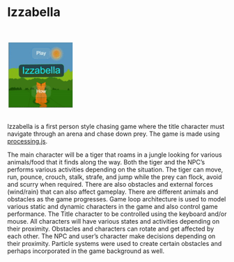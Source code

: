 # Izzabella

<br /><br />
<img src="Izzabella.gif" width='150'>
<br /><br />

Izzabella is a first person style chasing game where the title character must navigate through an arena and chase down prey. The game is made using [processing.js](http://processingjs.org/).

The main character will be a tiger that roams in a jungle looking for various animals/food that it finds along the way. Both the tiger and the NPC’s performs various activities depending on the situation. The tiger can move, run, pounce, crouch, stalk, strafe, and jump while the prey can flock, avoid and scurry when required. There are also obstacles and external forces (wind/rain) that can also affect gameplay. There are different animals and obstacles as the game progresses. Game loop architecture is used to model various static and dynamic characters in the game and also control game performance. The Title character to be controlled using the keyboard and/or mouse. All characters will have various states and activities depending on their proximity. Obstacles and characters can rotate and get affected by each other. The NPC and user’s character make decisions depending on their proximity. Particle systems were used to create certain obstacles and perhaps incorporated in the game background as well.
